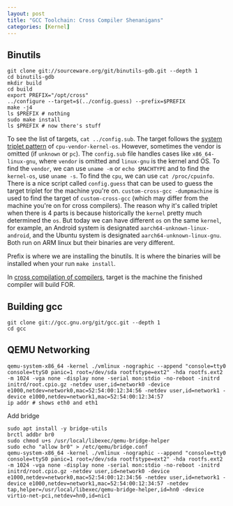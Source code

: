 ```yaml
---
layout: post
title: "GCC Toolchain: Cross Compiler Shenanigans"
categories: [Kernel]
---
```

## Binutils
```
git clone git://sourceware.org/git/binutils-gdb.git --depth 1
cd binutils-gdb
mkdir build
cd build
export PREFIX="/opt/cross"
../configure --target=$(../config.guess) --prefix=$PREFIX
make -j4
ls $PREFIX # nothing
sudo make install
ls $PREFIX # now there's stuff
```
To see the list of targets, `cat ../config.sub`. The target follows the [system triplet pattern](https://wiki.osdev.org/Target_Triplet) of `cpu-vendor-kernel-os`. However, sometimes the vendor is omitted (if `unknown` or `pc`). The `config.sub` file handles cases like `x86_64-linux-gnu`, where `vendor` is omitted and `linux-gnu` is the kernel and OS. To find the `vendor`, we can use `uname -m` or `echo $MACHTYPE` and to find the `kernel-os`, use `uname -s`. To find the `cpu`, we can use `cat /proc/cpuinfo`. There is a nice script called `config.guess` that can be used to guess the target triplet for the machine you're on. `custom-cross-gcc -dumpmachine` is used to find the target of `custom-cross-gcc` (which may differ from the machine you're on for cross compilers). The reason why it's called triplet when there is 4 parts is because historically the `kernel` pretty much determined the `os`. But today we can have different `os` on the same `kernel`, for example, an Android system is designated `aarch64-unknown-linux-android`, and the Ubuntu system is designated `aarch64-unknown-linux-gnu`. Both run on ARM linux but their binaries are very different.

Prefix is where we are installing the binutils. It is where the binaries will be installed when your run `make install`.

In [cross compilation of compilers](https://www.linuxfromscratch.org/lfs/view/11.0/partintro/toolchaintechnotes.html), target is the machine the finished compiler will build FOR. 

## Building gcc
```
git clone git://gcc.gnu.org/git/gcc.git --depth 1 
cd gcc
```

## QEMU Networking
```
qemu-system-x86_64 -kernel ./vmlinux -nographic --append "console=tty0 console=ttyS0 panic=1 root=/dev/sda rootfstype=ext2" -hda rootfs.ext2 -m 1024 -vga none -display none -serial mon:stdio -no-reboot -initrd initrd/root.cpio.gz -netdev user,id=network0 -device e1000,netdev=network0,mac=52:54:00:12:34:56 -netdev user,id=network1 -device e1000,netdev=network1,mac=52:54:00:12:34:57
ip addr # shows eth0 and eth1
```
Add bridge
```
sudo apt install -y bridge-utils
brctl addbr br0
sudo chmod u+s /usr/local/libexec/qemu-bridge-helper
sudo echo "allow br0" > /etc/qemu/bridge.conf 
qemu-system-x86_64 -kernel ./vmlinux -nographic --append "console=tty0 console=ttyS0 panic=1 root=/dev/sda rootfstype=ext2" -hda rootfs.ext2 -m 1024 -vga none -display none -serial mon:stdio -no-reboot -initrd initrd/root.cpio.gz -netdev user,id=network0 -device e1000,netdev=network0,mac=52:54:00:12:34:56 -netdev user,id=network1 -device e1000,netdev=network1,mac=52:54:00:12:34:57 -netdev tap,helper=/usr/local/libexec/qemu-bridge-helper,id=hn0 -device virtio-net-pci,netdev=hn0,id=nic1
```